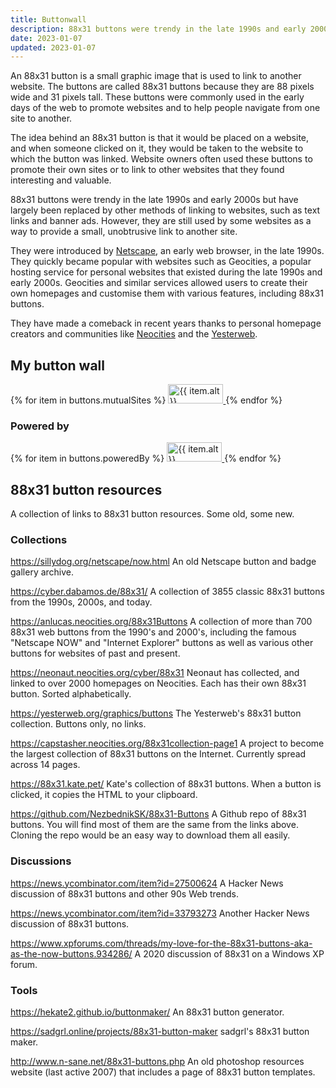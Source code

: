```yaml
---
title: Buttonwall
description: 88x31 buttons were trendy in the late 1990s and early 2000s. They have made a comeback in recent years thanks to personal homepage creators in communities like Neocities.
date: 2023-01-07
updated: 2023-01-07
---
```


An 88x31 button is a small graphic image that is used to link to another website. The buttons are called 88x31 buttons because they are 88 pixels wide and 31 pixels tall. These buttons were commonly used in the early days of the web to promote websites and to help people navigate from one site to another.

The idea behind an 88x31 button is that it would be placed on a website, and when someone clicked on it, they would be taken to the website to which the button was linked. Website owners often used these buttons to promote their own sites or to link to other websites that they found interesting and valuable.

88x31 buttons were trendy in the late 1990s and early 2000s but have largely been replaced by other methods of linking to websites, such as text links and banner ads. However, they are still used by some websites as a way to provide a small, unobtrusive link to another site.

They were introduced by [Netscape](https://web.archive.org/web/19961026040131/http://www3.netscape.com/comprod/mirror/netscape_now_program.html), an early web browser, in the late 1990s. They quickly became popular with websites such as Geocities, a popular hosting service for personal websites that existed during the late 1990s and early 2000s. Geocities and similar services allowed users to create their own homepages and customise them with various features, including 88x31 buttons.

They have made a comeback in recent years thanks to personal homepage creators and communities like [Neocities](https://neocities.org) and the [Yesterweb](https://yesterweb.org).

## My button wall

<div class="button-wall">
{% for item in buttons.mutualSites %}
<a href="{{ item.url }}">
<img src="{{ item.img }}" alt="{{ item.alt }}" title="{{ item.title }}" width="88px" height="31px">
</a>
{% endfor %}
</div>

### Powered by

<div class="button-wall">
{% for item in buttons.poweredBy %}
<a href="{{ item.url }}">
<img src="{{ item.img }}" alt="{{ item.alt }}" title="{{ item.title }}" width="88px" height="31px">
</a>
{% endfor %}
</div>

## 88x31 button resources

A collection of links to 88x31 button resources. Some old, some new.

### Collections

https://sillydog.org/netscape/now.html An old Netscape button and badge gallery archive.

https://cyber.dabamos.de/88x31/ A collection of 3855 classic 88x31 buttons from the 1990s, 2000s, and today.

https://anlucas.neocities.org/88x31Buttons A collection of more than 700 88x31 web buttons from the 1990's and 2000's, including the famous "Netscape NOW" and "Internet Explorer" buttons as well as various other buttons for websites of past and present.

https://neonaut.neocities.org/cyber/88x31 Neonaut has collected, and linked to over 2000 homepages on Neocities. Each has their own 88x31 button. Sorted alphabetically. 

https://yesterweb.org/graphics/buttons The Yesterweb's 88x31 button collection. Buttons only, no links.

https://capstasher.neocities.org/88x31collection-page1 A project to become the largest collection of 88x31 buttons on the Internet. Currently spread across 14 pages.

https://88x31.kate.pet/ Kate's collection of 88x31 buttons. When a button is clicked, it copies the HTML to your clipboard.

https://github.com/NezbednikSK/88x31-Buttons A Github repo of 88x31 buttons. You will find most of them are the same from the links above. Cloning the repo would be an easy way to download them all easily.

### Discussions

https://news.ycombinator.com/item?id=27500624 A Hacker News discussion of 88x31 buttons and other 90s Web trends.

https://news.ycombinator.com/item?id=33793273 Another Hacker News discussion of 88x31 buttons.

https://www.xpforums.com/threads/my-love-for-the-88x31-buttons-aka-as-the-now-buttons.934286/ A 2020 discussion of 88x31 on a Windows XP forum.

### Tools

https://hekate2.github.io/buttonmaker/ An 88x31 button generator.

https://sadgrl.online/projects/88x31-button-maker sadgrl's 88x31 button maker.

http://www.n-sane.net/88x31-buttons.php An old photoshop resources website (last active 2007) that includes a page of 88x31 button templates.